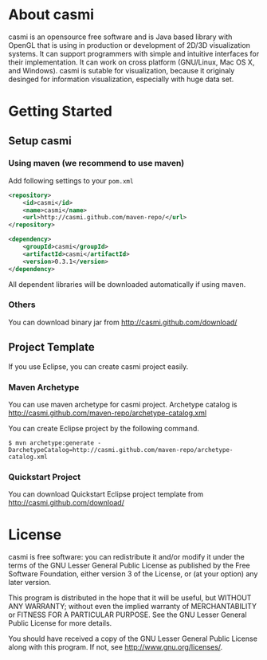# About casmi

casmi is an opensource free software and is Java based library with OpenGL that is using in production or development of 2D/3D visualization systems. It can support programmers with simple and intuitive interfaces for their implementation.
It can work on cross platform (GNU/Linux, Mac OS X, and Windows).
casmi is sutable for visualization, because it originaly desinged for information visualization, especially with huge data set.

# Getting Started

## Setup casmi

### Using maven (we recommend to use maven)

Add following settings to your `pom.xml`

```xml
<repository>
    <id>casmi</id>
    <name>casmi</name>
    <url>http://casmi.github.com/maven-repo/</url>
</repository>
```

```xml
<dependency>
    <groupId>casmi</groupId>
	<artifactId>casmi</artifactId>
	<version>0.3.1</version>
</dependency>
```

All dependent libraries will be downloaded automatically if using maven.

### Others

You can download binary jar from http://casmi.github.com/download/

## Project Template

If you use Eclipse, you can create casmi project easily.

### Maven Archetype

You can use maven archetype for casmi project.
Archetype catalog is http://casmi.github.com/maven-repo/archetype-catalog.xml

You can create Eclipse project by the following command.

```
$ mvn archetype:generate -DarchetypeCatalog=http://casmi.github.com/maven-repo/archetype-catalog.xml
```

### Quickstart Project

You can download Quickstart Eclipse project template from http://casmi.github.com/download/

# License

casmi is free software: you can redistribute it and/or modify it under the terms of the GNU Lesser General Public License as published by
the Free Software Foundation, either version 3 of the License, or (at your option) any later version.

This program is distributed in the hope that it will be useful, but WITHOUT ANY WARRANTY; without even the implied warranty of MERCHANTABILITY or FITNESS FOR A PARTICULAR PURPOSE.  See the GNU Lesser General Public License for more details.

You should have received a copy of the GNU Lesser General Public License along with this program.  If not, see <http://www.gnu.org/licenses/>.
